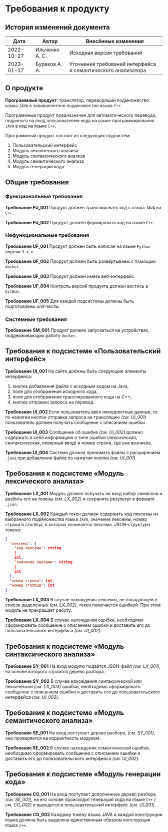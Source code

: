 # Требования к продукту

## История изменений документа

| Дата       | Автор          | Внесённые изменения                                          |
|------------|----------------|--------------------------------------------------------------|
| 2022-10-27 | Ильченко А. С. | Исходная версия требований                                   |
| 2023-01-17 | Бураков А. А.  | Уточнение требований интерфейса и семантического анализатора |

## О продукте

**Программный продукт**: транслятор, переводящий подмножество языка `JAVA` в эквивалентное подмножество языка `C++`.

Программный продукт предназначен для автоматического перевода, поданного на вход пользователем кода на языке
программирования `JAVA` в код на языке `C++`.

Программный продукт состоит из следующих подсистем:

1. Пользовательский интерфейс
2. Модуль лексического анализа
3. Модуль синтаксического анализа
4. Модуль семантического анализа
5. Модуль генерации кода

## Общие требования

### Функциональные требования

**Требование FU_001**
Продукт должен транслировать код с языка `JAVA` на `C++`.

**Требование FU_002**
Продукт должен формировать код на языке `C++`.

### Нефункциональные требования

**Требование UF_001**
Продукт должен быть написан на языке `Python` версии `3.x.x`.

**Требование UF_002**
Продукт должен быть развёртываем с помощью `docker`.

**Требование UF_003**
Продукт должен иметь веб-интерфейс.

**Требование UF_004**
Контроль версий продукта должен вестись в `GitHub`.

**Требование UF_005**
Для каждой подсистемы должны быть подготовлены unit-тесты.

### Системные требования

**Требование SM_001**
Продукт должен запускаться на устройствах, поддерживающих работу `docker`.

## Требования к подсистеме «Пользовательский интерфейс»

**Требование UI_001**
На сайте должны быть следующие элементы интерфейса:

1. кнопка добавления файла с исходным кодом на Java,
2. поле для отображения исходного кода,
3. поле для отображения транслированного кода на C++,
4. кнопка отправки запроса на перевод.

**Требование UI_002**
Если пользователь ввёл некорректные данные, то по нажатии кнопки отправки запроса на трансляцию *(см. UI_001)*
пользователь должен получать сообщение с описанием ошибки.

**Требование UI_003**
Сообщение об ошибке *(см. UI_002)* должно содержать в себе информацию о типе ошибки (лексическая, синтаксическая,
неверный ввод) и номер строки, где она возникла.

**Требование UI_004**
Система должна принимать файлы с расширением `.java` при добавлении файла по нажатии кнопки *(см. UI_001)*.

## Требования к подсистеме «Модуль лексического анализа»

**Требование LX_001**
Модуль должен получать на вход набор символов и разбить его на токены *(см. LX_002)* и сохранить результат в
формате `.json`.

**Требование LX_002**
Каждый токен должен содержать код лексемы из выбранного подмножества языка `JAVA`, значение лексемы, номер строки и
столбца, в которых начинается лексема.
*JSON-структура токена:*

```json
{
  "лексема": {
    "код лексемы": string
    |
    int,
    "значение лексемы": string
    |
    int
  },
  "номер строки": int,
  "номер столбца": int
}
```

**Требование LX_003**
В случае нахождения лексемы, не попадающей в список выделенных *(см. LX_002)*, токен помечается ошибкой. При этом модуль
не прекращает работу.

**Требование LX_004**
В случае нахождения ошибки, необходимо сформировать сообщение с описанием
ошибки и доставить его до пользовательского интерфейса *(см. UI_002)*.

## Требования к подсистеме «Модуль синтаксического анализа»

**Требование SY_001**
На вход модулю подаётся JSON-файл *(см. LX_001)*, на основе которого строится дерево разбора.

**Требование SY_002**
В случае нахождения синтаксической или лексической *(см. LX_003)* ошибки, необходимо сформировать сообщение с описанием
ошибки и доставить его до пользовательского интерфейса *(см. UI_002)*.

## Требования к подсистеме «Модуль семантического анализа»

**Требование SE_001**
На вход поступает дерево разбора, *(см. SY_001)*, оно проверяется на корректность модулем.

**Требование SE_002**
В случае нахождения семантической ошибки, необходимо сформировать сообщение с описанием ошибки и доставить его до
пользовательского интерфейса *(см. UI_002)*.

## Требования к подсистеме «Модуль генерации кода»

**Требование CG_001**
На вход поступает дополненное дерево разбора *(см. SE_001)*, на его основе происходит генерация кода на языке `C++` *(
см. CG_002)* и выводится в пользовательский интерфейс *(см. UI_001)*.

**Требование CG_002**
Каждому токену языка JAVA и каждой конструкции языка должна быть выделена единственным образом конструкция языка `C++`.

